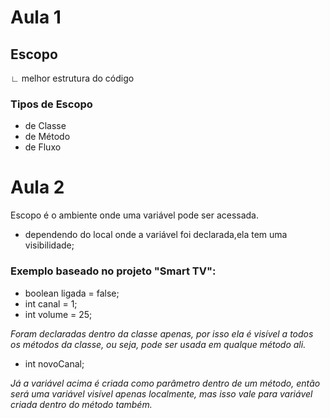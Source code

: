 # Aula 1

## Escopo

∟ melhor estrutura do código

### Tipos de Escopo
- de Classe
- de Método
- de Fluxo

# Aula 2

Escopo é o ambiente onde uma variável pode ser acessada.

- dependendo do local onde a variável foi declarada,ela tem uma visibilidade;

### Exemplo baseado no projeto "Smart TV":

- boolean ligada = false;
- int canal = 1;
- int volume = 25;

*Foram declaradas dentro da classe apenas, por isso ela é visível a todos os métodos da classe, ou seja, pode ser usada em qualque método ali.*

- int novoCanal;

*Já a variável acima é criada como parâmetro dentro de um método, então será uma variável visível apenas localmente, mas isso vale para variável criada dentro do método também.*
